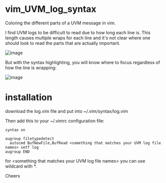 # vim_UVM_log_syntax
Coloring the different parts of a UVM message in vim.


I find UVM logs to be difficult to read due to how long each line is. 
This length causes multiple wraps for each line and it's not clear where one should look to read the parts that are actually important.

![image](https://user-images.githubusercontent.com/22510874/176796330-a5091c9b-3b58-42fe-8a86-cf6cfc2b105e.png)

But with the syntax highlighting, you will know where to focus regardless of how the line is wrapping:

![image](https://user-images.githubusercontent.com/22510874/176796415-c2e51a4b-bd90-4d86-9b00-7346b5060177.png)


# installation
download the log.vim file and put into ~/.vim/syntax/log.vim

Then add this to your ~/.vimrc configuration file:

```
syntax on

augroup filetypedetect
  autocmd BufNewFile,BufRead <something that matches your UVM log file names> setf log 
augroup END
```
for \<something that matches your UVM log file names> you can use wildcard with *.

  
Cheers
